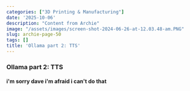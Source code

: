 ```yaml
---
categories: ["3D Printing & Manufacturing"]
date: '2025-10-06'
description: "Content from Archie"
image: "/assets/images/screen-shot-2024-06-26-at-12.03.48-am.PNG"
slug: archie-page-50
tags: []
title: 'Ollama part 2: TTS'
---
```



### Ollama part 2: TTS


#### i'm sorry dave i'm afraid i can't do that


